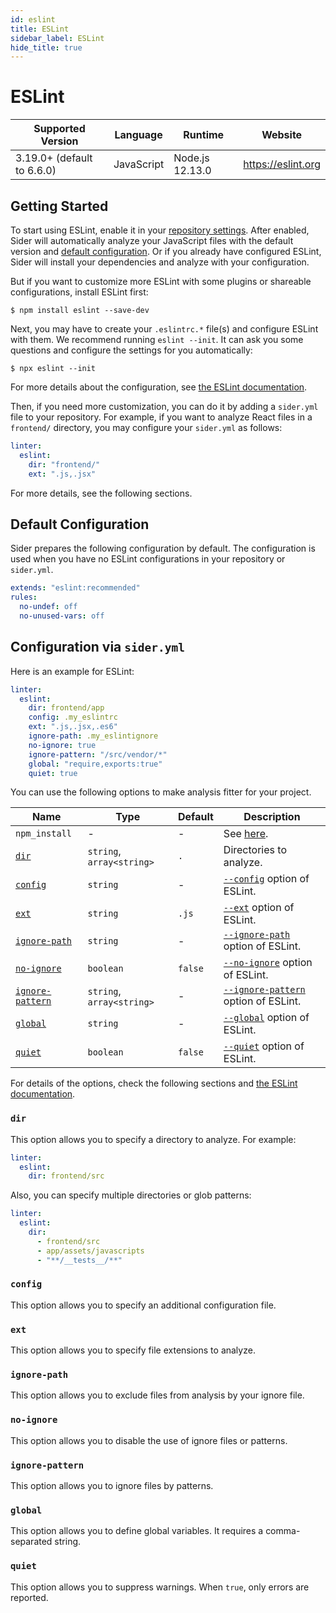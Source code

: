 ```yaml
---
id: eslint
title: ESLint
sidebar_label: ESLint
hide_title: true
---
```


# ESLint

| Supported Version          | Language   | Runtime         | Website            |
| -------------------------- | ---------- | --------------- | ------------------ |
| 3.19.0+ (default to 6.6.0) | JavaScript | Node.js 12.13.0 | https://eslint.org |

## Getting Started

To start using ESLint, enable it in your [repository settings](../../getting-started/repository-settings.md).
After enabled, Sider will automatically analyze your JavaScript files with the default version and [default configuration](#default-configuration). Or if you already have configured ESLint, Sider will install your dependencies and analyze with your configuration.

But if you want to customize more ESLint with some plugins or shareable configurations, install ESLint first:

```shell
$ npm install eslint --save-dev
```

Next, you may have to create your `.eslintrc.*` file(s) and configure ESLint with them. We recommend running `eslint --init`. It can ask you some questions and configure the settings for you automatically:

```shell
$ npx eslint --init
```

For more details about the configuration, see [the ESLint documentation](https://eslint.org/docs/user-guide/getting-started).

Then, if you need more customization, you can do it by adding a `sider.yml` file to your repository. For example, if you want to analyze React files in a `frontend/` directory, you may configure your `sider.yml` as follows:

```yaml
linter:
  eslint:
    dir: "frontend/"
    ext: ".js,.jsx"
```

For more details, see the following sections.

## Default Configuration

Sider prepares the following configuration by default. The configuration is used when you have no ESLint configurations in your repository or `sider.yml`.

```yaml
extends: "eslint:recommended"
rules:
  no-undef: off
  no-unused-vars: off
```

## Configuration via `sider.yml`

Here is an example for ESLint:

```yaml
linter:
  eslint:
    dir: frontend/app
    config: .my_eslintrc
    ext: ".js,.jsx,.es6"
    ignore-path: .my_eslintignore
    no-ignore: true
    ignore-pattern: "/src/vendor/*"
    global: "require,exports:true"
    quiet: true
```

You can use the following options to make analysis fitter for your project.

| Name                                | Type                      | Default | Description                                                                                                        |
| ----------------------------------- | ------------------------- | ------- | ------------------------------------------------------------------------------------------------------------------ |
| `npm_install`                       | -                         | -       | See [here](../../getting-started/custom-configuration.md#npm_install-option).                                      |
| [`dir`](#dir)                       | `string`, `array<string>` | `.`     | Directories to analyze.                                                                                            |
| [`config`](#config)                 | `string`                  | -       | [`--config`](https://eslint.org/docs/user-guide/command-line-interface#-c---config) option of ESLint.              |
| [`ext`](#ext)                       | `string`                  | `.js`   | [`--ext`](https://eslint.org/docs/user-guide/command-line-interface#--ext) option of ESLint.                       |
| [`ignore-path`](#ignore-path)       | `string`                  | -       | [`--ignore-path`](https://eslint.org/docs/user-guide/command-line-interface#--ignore-path) option of ESLint.       |
| [`no-ignore`](#no-ignore)           | `boolean`                 | `false` | [`--no-ignore`](https://eslint.org/docs/user-guide/command-line-interface#--no-ignore) option of ESLint.           |
| [`ignore-pattern`](#ignore-pattern) | `string`, `array<string>` | -       | [`--ignore-pattern`](https://eslint.org/docs/user-guide/command-line-interface#--ignore-pattern) option of ESLint. |
| [`global`](#global)                 | `string`                  | -       | [`--global`](https://eslint.org/docs/user-guide/command-line-interface#--global) option of ESLint.                 |
| [`quiet`](#quiet)                   | `boolean`                 | `false` | [`--quiet`](https://eslint.org/docs/user-guide/command-line-interface#--quiet) option of ESLint.                   |

For details of the options, check the following sections and [the ESLint documentation](https://eslint.org/docs/user-guide/command-line-interface#options).

### `dir`

This option allows you to specify a directory to analyze. For example:

```yaml
linter:
  eslint:
    dir: frontend/src
```

Also, you can specify multiple directories or glob patterns:

```yaml
linter:
  eslint:
    dir:
      - frontend/src
      - app/assets/javascripts
      - "**/__tests__/**"
```

### `config`

This option allows you to specify an additional configuration file.

### `ext`

This option allows you to specify file extensions to analyze.

### `ignore-path`

This option allows you to exclude files from analysis by your ignore file.

### `no-ignore`

This option allows you to disable the use of ignore files or patterns.

### `ignore-pattern`

This option allows you to ignore files by patterns.

### `global`

This option allows you to define global variables. It requires a comma-separated string.

### `quiet`

This option allows you to suppress warnings. When `true`, only errors are reported.
